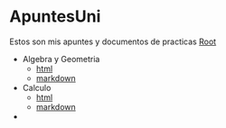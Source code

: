 # ApuntesUni

Estos son mis apuntes y documentos de practicas
[Root](https://htmlpreview.github.io/?https://github.com/Sergiogd112/ApuntesUni/blob/master/)
- Algebra y Geometria
  - [html](https://htmlpreview.github.io/?https://github.com/Sergiogd112/ApuntesUni/blob/master/AG.html)
  - [markdown](AG.md)
- Calculo
  - [html](https://htmlpreview.github.io/?https://github.com/Sergiogd112/ApuntesUni/blob/master/calc.html)
  - [markdown](calc.md)
- 